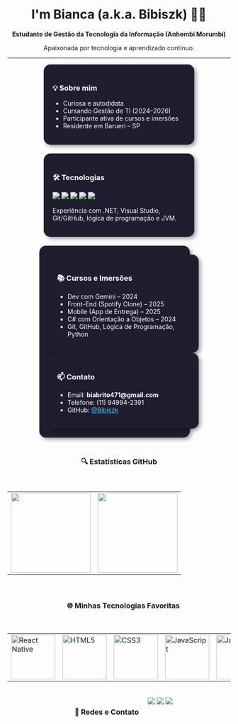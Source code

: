 <!-- README.md estilizado com visual 3D + estatísticas GitHub + tecnologias -->

<div align="center">
  <h1>I'm Bianca (a.k.a. Bibiszk) 👩‍💻</h1>
  <p><strong>Estudante de Gestão da Tecnologia da Informação (Anhembi Morumbi)</strong></p>
  <p>Apaixonada por tecnologia e aprendizado contínuo.</p>
</div>

---

<div style="display: flex; flex-wrap: wrap; justify-content: center; gap: 20px;">

  <div style="background: #1e1e2f; border-radius: 15px; padding: 20px; width: 300px; color: #fff; box-shadow: 4px 4px 10px rgba(0,0,0,0.4);">
    <h3>💡 Sobre mim</h3>
    <ul>
      <li>Curiosa e autodidata</li>
      <li>Cursando Gestão de TI (2024–2026)</li>
      <li>Participante ativa de cursos e imersões</li>
      <li>Residente em Barueri – SP</li>
    </ul>
  </div>

  <div style="background: #1e1e2f; border-radius: 15px; padding: 20px; width: 300px; color: #fff; box-shadow: 4px 4px 10px rgba(0,0,0,0.4);">
    <h3>🛠 Tecnologias</h3>
    <p>
      <img src="https://img.shields.io/badge/HTML-E34F26?style=for-the-badge&logo=html5&logoColor=white"/>
      <img src="https://img.shields.io/badge/CSS-1572B6?style=for-the-badge&logo=css3&logoColor=white"/>
      <img src="https://img.shields.io/badge/JS-F7DF1E?style=for-the-badge&logo=javascript&logoColor=black"/>
      <img src="https://img.shields.io/badge/Python-3776AB?style=for-the-badge&logo=python&logoColor=white"/>
      <img src="https://img.shields.io/badge/C%23-239120?style=for-the-badge&logo=c-sharp&logoColor=white"/>
    </p>
    <p>Experiência com .NET, Visual Studio, Git/GitHub, lógica de programação e JVM.</p>
  </div>

  <div style="background: #1e1e2f; border-radius: 15px; padding: 20px; width: 300px; color: #fff; box-shadow: 4px 4px 10px rgba(0,0,0,0.4);">
   
  <div style="background: #1e1e2f; border-radius: 15px; padding: 20px; width: 300px; color: #fff; box-shadow: 4px 4px 10px rgba(0,0,0,0.4);">
    <h3>📚 Cursos e Imersões</h3>
    <ul>
      <li>Dev com Gemini – 2024</li>
      <li>Front-End (Spotify Clone) – 2025</li>
      <li>Mobile (App de Entrega) – 2025</li>
      <li>C# com Orientação a Objetos – 2024</li>
      <li>Git, GitHub, Lógica de Programação, Python</li>
    </ul>
  </div>

  <div style="background: #1e1e2f; border-radius: 15px; padding: 20px; width: 300px; color: #fff; box-shadow: 4px 4px 10px rgba(0,0,0,0.4);">
    <h3>📫 Contato</h3>
    <ul>
      <li>Email: <strong>biabrito471@gmail.com</strong></li>
      <li>Telefone: (11) 94994-2391</li>
      <li>GitHub: <a href="https://github.com/Bibiszk" style="color: #4FC3F7;">@Bibiszk</a></li>
    </ul>
  </div>

</div>

---

### 🔍 Estatísticas GitHub

<table>
  <tr>
    <td>
      <img height="180em" src="https://github-readme-stats.vercel.app/api?username=Bibiszk&show_icons=true&theme=tokyonight&include_all_commits=true&count_private=true"/>
    </td>
    <td>
      <img height="180em" src="https://github-readme-stats.vercel.app/api/top-langs/?username=Bibiszk&layout=compact&langs_count=6&theme=tokyonight"/>
    </td>
  </tr>
</table>

---

### 🌐 Minhas Tecnologias Favoritas

<table>
  <tr>
    <td><img src="https://upload.wikimedia.org/wikipedia/commons/thumb/a/a7/React-icon.svg/539px-React-icon.svg.png" width="100" alt="React Native"></td>
    <td><img src="https://img.icons8.com/color/2x/html-5.png" width="100" alt="HTML5"></td>
    <td><img src="https://img.icons8.com/color/2x/css3.png" width="100" alt="CSS3"></td>
    <td><img src="https://static.vecteezy.com/system/resources/previews/027/127/560/non_2x/javascript-logo-javascript-icon-transparent-free-png.png" width="100" alt="JavaScript"></td>
    <td><img src="https://img.icons8.com/color/2x/java-coffee-cup-logo.png" width="100" alt="Java"></td>
    <td><img src="https://img.icons8.com/color/2x/c-sharp-logo.png" width="100" alt="C#"></td>
    <td><img src="https://img.icons8.com/color/2x/python.png" width="100" alt="Python"></td>
  </tr>
</table>


---

### 📱 Redes e Contato

<div> 
  <a href="https://www.instagram.com/bibiszkk/" target="_blank"><img src="https://img.shields.io/badge/-Instagram-%23E4405F?style=for-the-badge&logo=instagram&logoColor=white"></a>
  <a href = "mailto:biabrito471@gmail.com"><img src="https://img.shields.io/badge/-Gmail-%23333?style=for-the-badge&logo=gmail&logoColor=white"></a>
  <a href="https://www.linkedin.com/in/bianca-brito-magalh%C3%A3es-14a0291a1/" target="_blank"><img src="https://img.shields.io/badge/-LinkedIn-%230077B5?style=for-the-badge&logo=linkedin&logoColor=white"></a> 
</div>


